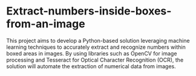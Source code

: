# Extract-numbers-inside-boxes-from-an-image
This project aims to develop a Python-based solution leveraging machine learning techniques to accurately extract and recognize numbers within boxed areas in images. By using libraries such as OpenCV for image processing and Tesseract for Optical Character Recognition (OCR), the solution will automate the extraction of numerical data from images.
